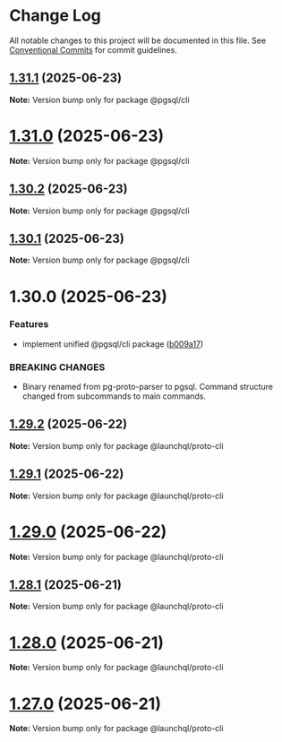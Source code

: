 # Change Log

All notable changes to this project will be documented in this file.
See [Conventional Commits](https://conventionalcommits.org) for commit guidelines.

## [1.31.1](https://github.com/launchql/pgsql-parser/compare/@pgsql/cli@1.31.0...@pgsql/cli@1.31.1) (2025-06-23)

**Note:** Version bump only for package @pgsql/cli





# [1.31.0](https://github.com/launchql/pgsql-parser/compare/@pgsql/cli@1.30.2...@pgsql/cli@1.31.0) (2025-06-23)

**Note:** Version bump only for package @pgsql/cli





## [1.30.2](https://github.com/launchql/pgsql-parser/compare/@pgsql/cli@1.30.1...@pgsql/cli@1.30.2) (2025-06-23)

**Note:** Version bump only for package @pgsql/cli





## [1.30.1](https://github.com/launchql/pgsql-parser/compare/@pgsql/cli@1.30.0...@pgsql/cli@1.30.1) (2025-06-23)

**Note:** Version bump only for package @pgsql/cli





# 1.30.0 (2025-06-23)


### Features

* implement unified @pgsql/cli package ([b009a17](https://github.com/launchql/pgsql-parser/commit/b009a172c3c93033573745e80354a7dac973e2bf))


### BREAKING CHANGES

* Binary renamed from pg-proto-parser to pgsql. Command structure changed from subcommands to main commands.





## [1.29.2](https://github.com/launchql/pgsql-parser/compare/@launchql/proto-cli@1.29.1...@launchql/proto-cli@1.29.2) (2025-06-22)

**Note:** Version bump only for package @launchql/proto-cli





## [1.29.1](https://github.com/launchql/pgsql-parser/compare/@launchql/proto-cli@1.29.0...@launchql/proto-cli@1.29.1) (2025-06-22)

**Note:** Version bump only for package @launchql/proto-cli





# [1.29.0](https://github.com/launchql/pgsql-parser/compare/@launchql/proto-cli@1.28.1...@launchql/proto-cli@1.29.0) (2025-06-22)

**Note:** Version bump only for package @launchql/proto-cli





## [1.28.1](https://github.com/launchql/pgsql-parser/compare/@launchql/proto-cli@1.28.0...@launchql/proto-cli@1.28.1) (2025-06-21)

**Note:** Version bump only for package @launchql/proto-cli





# [1.28.0](https://github.com/launchql/pgsql-parser/compare/@launchql/proto-cli@1.27.0...@launchql/proto-cli@1.28.0) (2025-06-21)

**Note:** Version bump only for package @launchql/proto-cli





# [1.27.0](https://github.com/launchql/pgsql-parser/compare/@launchql/proto-cli@1.26.0...@launchql/proto-cli@1.27.0) (2025-06-21)

**Note:** Version bump only for package @launchql/proto-cli
